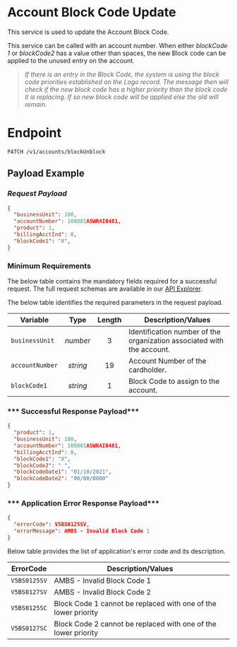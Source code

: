 # Account Block Code Update

This service is used to update the Account Block Code.

This service can be called with an account number. When either *blockCode 1* or *blockCode2* has a value other than spaces, the new Block code can be applied to the unused entry on the account. 
> *If there is an entry in the Block Code, the system is using the block code priorities established on the Logo record. The message then will check if the new block code has a higher priority than the block code it is replacing. If so new block code will be applied else the old will remain.* 


# Endpoint
`PATCH /v1/accounts/blockUnblock`


## Payload Example


### ***Request Payload***

```json
{
  "businessUnit": 100,
  "accountNumber": 100001ASWRAI0481,
  "product": 1,
  "billingAcctInd": 0,
  "blockCode1": "X",
}
```

### Minimum Requirements
The below table contains the mandatory fields required for a successful request. The full request schemas are available in our [API Explorer](../api/?type=patch&path=/accounts/blockUnblock).

The below table identifies the required parameters in the request payload.

| Variable | Type | Length | Description/Values |
| -------- | :--: | :------------: | ------------------ |
| `businessUnit` | *number* | 3 | Identification number of the organization associated with the account. |
| `accountNumber` | *string* | 19 | Account Number of the cardholder. | 
| `blockCode1` | *string* | 1 | Block Code to assign to the account. |



### *** Successful Response  Payload***


```json
{
  "product": 1,
  "businessUnit": 100,
  "accountNumber": 100001ASWRAI0481,
  "billingAcctInd": 0,
  "blockCode1": "X",
  "blockCode2": " ",
  "blockCodeDate1": "01/10/2021",
  "blockCodeDate2": "00/00/0000"
}
```

### *** Application Error Response  Payload***

```json
{
  "errorCode": V5BS0125SV,
  "errorMessage": AMBS - Invalid Block Code 1  
}
```
Below table provides the list of application's error code and its description. 

| ErrorCode |  Description/Values |
| --------  | ------------------ |
| `V5BS0125SV` | AMBS - Invalid Block Code 1 |
| `V5BS0127SV` | AMBS - Invalid Block Code 2 |
| `V5BS0125SC` | Block Code 1 cannot be replaced with one of the lower priority |  
| `V5BS0127SC` | Block Code 2 cannot be replaced with one of the lower priority |
